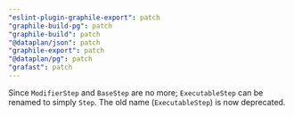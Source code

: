 ```yaml
---
"eslint-plugin-graphile-export": patch
"graphile-build-pg": patch
"graphile-build": patch
"@dataplan/json": patch
"graphile-export": patch
"@dataplan/pg": patch
"grafast": patch
---
```


Since `ModifierStep` and `BaseStep` are no more; `ExecutableStep` can be renamed
to simply `Step`. The old name (`ExecutableStep`) is now deprecated.
